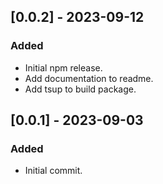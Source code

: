 
## [0.0.2] - 2023-09-12

### Added

- Initial npm release.
- Add documentation to readme.
- Add tsup to build package.


## [0.0.1] - 2023-09-03

### Added

- Initial commit.
